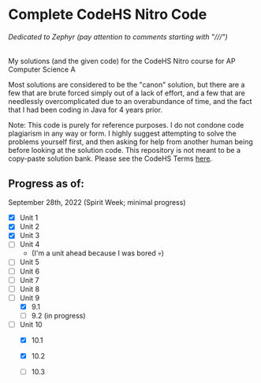# Complete CodeHS Nitro Code
###### Dedicated to Zephyr (pay attention to comments starting with "///")
My solutions (and the given code) for the CodeHS Nitro course for AP Computer Science A 

Most solutions are considered to be the "canon" solution, but there are a few that are brute forced simply out of a lack of effort, and a few that are needlessly overcomplicated due to an overabundance of time, and the fact that I had been coding in Java for 4 years prior.

Note: This code is purely for reference purposes. I do not condone code plagiarism in any way or form. I highly suggest attempting to solve the problems yourself first, and then asking for help from another human being before looking at the solution code. This repository is not meant to be a copy-paste solution bank. 
Please see the CodeHS Terms [here](https://codehs.com/terms).

## Progress as of:
September 28th, 2022 (Spirit Week; minimal progress)

- [x] Unit 1
- [x] Unit 2
- [x] Unit 3  
- [ ] Unit 4
  - (I'm a unit ahead because I was bored :skull:)
- [ ] Unit 5
- [ ] Unit 6
- [ ] Unit 7
- [ ] Unit 8
- [ ] Unit 9
  - [x] 9.1 
  - [ ] 9.2 (in progress)
- [ ] Unit 10
  - [x] 10.1
  - [x] 10.2
  - [ ] 10.3
  
